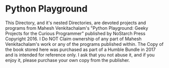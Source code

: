 # Python Playground
This Directory, and it's nested Directories, are devoted projects and programs from Mahesh Venkitachalam's "Python Playground: Geeky Projects for the Curious Programmer" published by NoStarch Press Copyright 2016.
I Do NOT Claim ownership of any part of Mahesh Venkitachalam's work or any of the programs published within.
The Copy of the book stored here was purchased as part of a Humble Bundle in 2017 and is intended for reference only. I ask that you not abuse it, and if you enjoy it, please purchase your own copy from the publisher.
